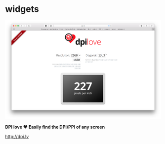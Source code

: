 # widgets


<img src='Screen Shot 2016-10-26 at 10.27.29 PM.png'>

<strong>DPI love ♥ Easily find the DPI/PPI of any screen</strong>

http://dpi.lv
